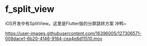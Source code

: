 # f_split_view

iOS开发中有SplitView。这里是Flutter版的分屏跳转方案
冲鸭~



https://user-images.githubusercontent.com/16396005/127306571-008dace1-6b20-4146-9184-cea4e8d11510.mov

